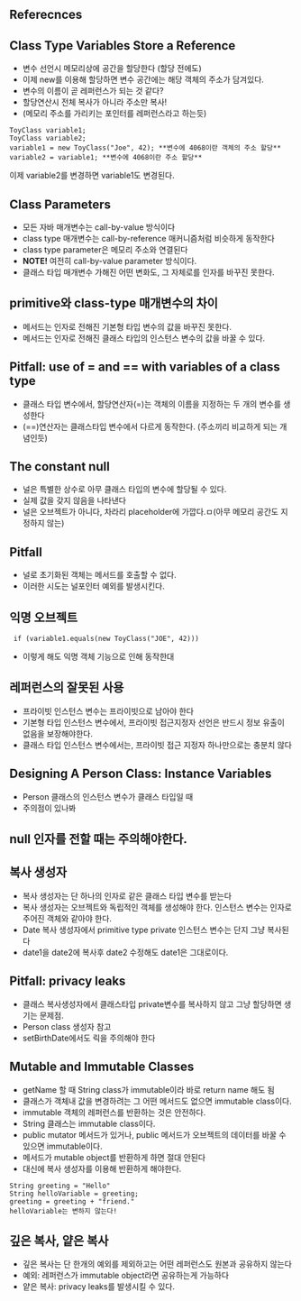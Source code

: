 ## Referecnces

## Class Type Variables Store a Reference
- 변수 선언시 메모리상에 공간을 할당한다 (할당 전에도)
- 이제 new를 이용해 할당하면 변수 공간에는 해당 객체의 주소가 담겨있다.
- 변수의 이름이 곧 레퍼런스가 되는 것 같다?
- 할당연산시 전체 복사가 아니라 주소만 복사!
- (메모리 주소를 가리키는 포인터를 레퍼런스라고 하는듯)

```
ToyClass variable1;
ToyClass variable2;
variable1 = new ToyClass("Joe", 42); **변수에 4068이란 객체의 주소 할당**
variable2 = variable1; **변수에 4068이란 주소 할당**
```
이제 variable2를 변경하면 variable1도 변경된다.

## Class Parameters
- 모든 자바 매개변수는 call-by-value 방식이다
- class type 매개변수는 call-by-reference 매커니즘처럼 비슷하게 동작한다
- class type parameter은 메모리 주소와 연결된다
- **NOTE!** 여전히 call-by-value parameter 방식이다.
- 클래스 타입 매개변수 가해진 어떤 변화도, 그 자체로를 인자를 바꾸진 못한다.

## primitive와 class-type 매개변수의 차이
- 메서드는 인자로 전해진 기본형 타입 변수의 값을 바꾸진 못한다.
- 메서드는 인자로 전해진 클래스 타입의 인스턴스 변수의 값을 바꿀 수 있다.

## Pitfall: use of = and == with variables of a class type
- 클래스 타입 변수에서, 할당연산자(=)는 객체의 이름을 지정하는 두 개의 변수를 생성한다
- (==)연산자는 클래스타입 변수에서 다르게 동작한다. (주소끼리 비교하게 되는 개념인듯)

## The constant null
- 널은 특별한 상수로 아무 클래스 타입의 변수에 할당될 수 있다.
- 실제 값을 갖지 않음을 나타낸다
- 널은 오브젝트가 아니다, 차라리 placeholder에 가깝다.ㅁ(아무 메모리 공간도 지정하지 않는)

## Pitfall
- 널로 초기화된 객체는 메서드를 호출할 수 없다.
- 이러한 시도는 널포인터 예외를 발생시킨다.

## 익명 오브젝트
``` if (variable1.equals(new ToyClass("JOE", 42)))```
- 이렇게 해도 익명 객체 기능으로 인해 동작한대

## 레퍼런스의 잘못된 사용
- 프라이빗 인스턴스 변수는 프라이빗으로 남아야 한다
- 기본형 타입 인스턴스 변수에서, 프라이빗 접근지정자 선언은 반드시 정보 유출이 없음을 보장해야한다.
- 클래스 타입 인스턴스 변수에서는, 프라이빗 접근 지정자 하나만으로는 충분치 않다

## Designing A Person Class: Instance Variables
- Person 클래스의 인스턴스 변수가 클래스 타입일 때
- 주의점이 있나봐

## null 인자를 전할 때는 주의해야한다.

## 복사 생성자
- 복사 생성자는 단 하나의 인자로 같은 클래스 타입 변수를 받는다
- 복사 생성자는 오브젝트와 독립적인 객체를 생성해야 한다. 인스턴스 변수는 인자로 주어진 객체와 같아야 한다.
- Date 복사 생성자에서 primitive type private 인스턴스 변수는 단지 그냥 복사된다
- date1을 date2에 복사후 date2 수정해도 date1은 그대로이다.

## Pitfall: privacy leaks
- 클래스 복사생성자에서 클래스타입 private변수를 복사하지 않고 그냥 할당하면 생기는 문제점. 
- Person class 생성자 참고
- setBirthDate에서도 릭을 주의해야 한다

## Mutable and Immutable Classes
- getName 할 때 String class가 immutable이라 바로 return name 해도 됨
- 클래스가 객체내 값을 변경하려는 그 어떤 메서드도 없으면 immutable class이다.
- immutable 객체의 레퍼런스를 반환하는 것은 안전하다.
- String 클래스는 immutable class이다. 
- public mutator 메서드가 있거나, public 메서드가 오브젝트의 데이터를 바꿀 수 있으면 immutable이다.
- 메서드가 mutable object를 반환하게 하면 절대 안된다
- 대신에 복사 생성자를 이용해 반환하게 해야한다.
```
String greeting = "Hello"
String helloVariable = greeting;
greeting = greeting + "friend."
helloVariable는 변하지 않는다!
```

## 깊은 복사, 얕은 복사
- 깊은 복사는 단 한개의 예외를 제외하고는 어떤 레퍼런스도 원본과 공유하지 않는다
- 예외: 레퍼런스가 immutable object라면 공유하는게 가능하다
- 얕은 복사: privacy leaks를 발생시킬 수 있다. 